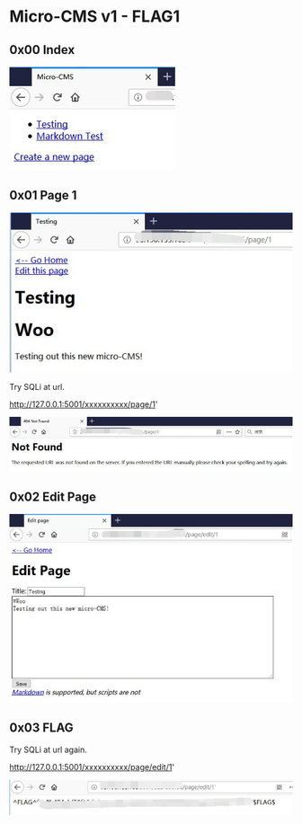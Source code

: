 # Micro-CMS v1 - FLAG1

## 0x00 Index

![](../flag0/imgs/index.jpg)

## 0x01 Page 1

![](../flag0/imgs/1.jpg)

Try SQLi at url.

http://127.0.0.1:5001/xxxxxxxxxx/page/1'

![](./imgs/404.jpg)

## 0x02 Edit Page

![](./imgs/edit.jpg)

## 0x03 FLAG

Try SQLi at url again.

http://127.0.0.1:5001/xxxxxxxxxx/page/edit/1'

![](./imgs/flag.jpg)